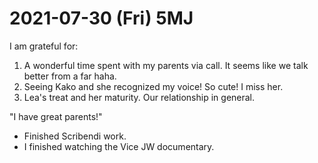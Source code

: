 # 2021-07-30 (Fri) 5MJ

I am grateful for:

1. A wonderful time spent with my parents via call. It seems like we talk better from a far haha.
2. Seeing Kako and she recognized my voice! So cute! I miss her.
3. Lea's treat and her maturity. Our relationship in general.

"I have great parents!"

- Finished Scribendi work.
- I finished watching the Vice JW documentary.

